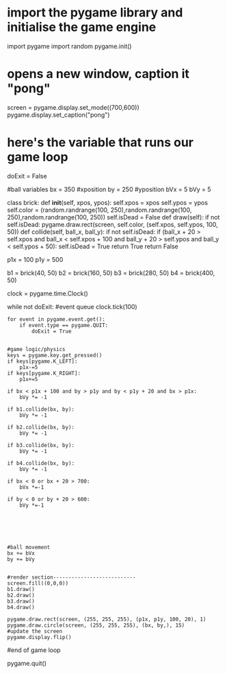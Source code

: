 # import the pygame library and initialise the game engine
import pygame
import random
pygame.init()

# opens a new window, caption it "pong"
screen = pygame.display.set_mode((700,600))
pygame.display.set_caption("pong")

# here's the variable that runs our game loop
doExit = False



#ball variables
bx = 350 #xposition
by = 250 #yposition
bVx = 5
bVy = 5



class brick:
    def __init__(self, xpos, ypos):
        self.xpos = xpos
        self.ypos = ypos
        self.color = (random.randrange(100, 250),random.randrange(100, 250),random.randrange(100, 250))
        self.isDead = False
    def draw(self):
        if not self.isDead:
            pygame.draw.rect(screen, self.color, (self.xpos, self.ypos, 100, 50))
    def collide(self, ball_x, ball_y):
        if not self.isDead:
            if (ball_x + 20 > self.xpos and
                ball_x < self.xpos + 100 and
                ball_y + 20 > self.ypos and
                ball_y < self.ypos + 50):
                self.isDead = True
                return True
        return False
    
p1x = 100
p1y = 500

b1 = brick(40, 50)
b2 = brick(160, 50)
b3 = brick(280, 50)
b4 = brick(400, 50)

clock = pygame.time.Clock()

while not doExit:
    #event queue
    clock.tick(100)
   
    for event in pygame.event.get():
        if event.type == pygame.QUIT:
            doExit = True
           
           
    #game logic/physics
    keys = pygame.key.get_pressed()
    if keys[pygame.K_LEFT]:
        p1x-=5
    if keys[pygame.K_RIGHT]:
        p1x+=5
        
    if bx < p1x + 100 and by > p1y and by < p1y + 20 and bx > p1x:
        bVy *= -1
    
    if b1.collide(bx, by):
        bVy *= -1
    
    if b2.collide(bx, by):
        bVy *= -1
        
    if b3.collide(bx, by):
        bVy *= -1
        
    if b4.collide(bx, by):
        bVy *= -1
        
    if bx < 0 or bx + 20 > 700:
        bVx *=-1
       
    if by < 0 or by + 20 > 600:
        bVy *=-1
     
    
    
    
   
       
    #ball movement
    bx += bVx
    by += bVy
               
     
    #render section---------------------------
    screen.fill((0,0,0))
    b1.draw()
    b2.draw()
    b3.draw()
    b4.draw()
    
    pygame.draw.rect(screen, (255, 255, 255), (p1x, p1y, 100, 20), 1)
    pygame.draw.circle(screen, (255, 255, 255), (bx, by,), 15)
    #update the screen
    pygame.display.flip()
   
   
   
   
   
#end of game loop
   
pygame.quit()


